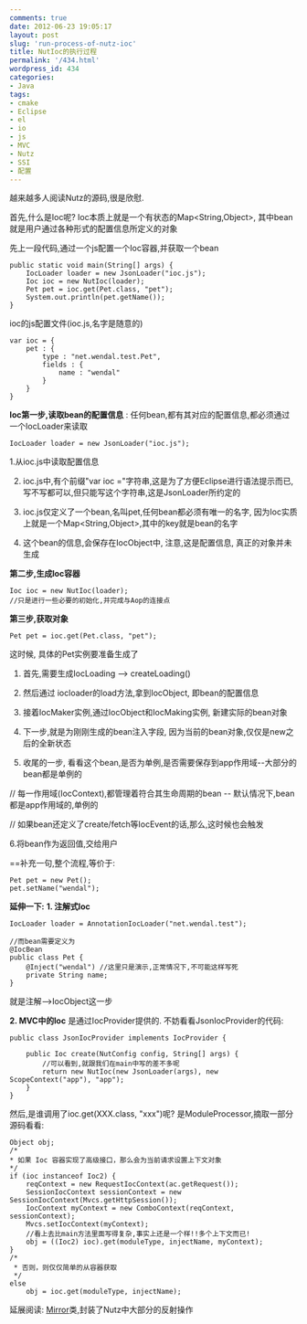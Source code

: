 ```yaml
---
comments: true
date: 2012-06-23 19:05:17
layout: post
slug: 'run-process-of-nutz-ioc'
title: NutIoc的执行过程
permalink: '/434.html'
wordpress_id: 434
categories:
- Java
tags:
- cmake
- Eclipse
- el
- io
- js
- MVC
- Nutz
- SSI
- 配置
---
```


越来越多人阅读Nutz的源码,很是欣慰.

首先,什么是Ioc呢? Ioc本质上就是一个有状态的Map<String,Object>, 其中bean就是用户通过各种形式的配置信息所定义的对象

先上一段代码,通过一个js配置一个Ioc容器,并获取一个bean

    public static void main(String[] args) {
        IocLoader loader = new JsonLoader("ioc.js");
        Ioc ioc = new NutIoc(loader);
        Pet pet = ioc.get(Pet.class, "pet");
        System.out.println(pet.getName());
    }
    
ioc的js配置文件(ioc.js,名字是随意的)

    var ioc = {
        pet : {
            type : "net.wendal.test.Pet",
            fields : {
                name : "wendal"
            }
        }
    }
    
**Ioc第一步,读取bean的配置信息** : 任何bean,都有其对应的配置信息,都必须通过一个IocLoader来读取

    IocLoader loader = new JsonLoader("ioc.js");
    
1.从ioc.js中读取配置信息

2. ioc.js中,有个前缀"var ioc ="字符串,这是为了方便Eclipse进行语法提示而已, 写不写都可以,但只能写这个字符串,这是JsonLoader所约定的

3. ioc.js仅定义了一个bean,名叫pet,任何bean都必须有唯一的名字, 因为Ioc实质上就是一个Map<String,Object>,其中的key就是bean的名字

4. 这个bean的信息,会保存在IocObject中, 注意,这是配置信息, 真正的对象并未生成

**第二步,生成Ioc容器**

    Ioc ioc = new NutIoc(loader);
    //只是进行一些必要的初始化,并完成与Aop的连接点
    
**第三步,获取对象**

    Pet pet = ioc.get(Pet.class, "pet");
    
这时候, 具体的Pet实例要准备生成了

1. 首先,需要生成IocLoading --> createLoading()

2. 然后通过 iocloader的load方法,拿到IocObject, 即bean的配置信息

3. 接着IocMaker实例,通过IocObject和IocMaking实例, 新建实际的bean对象

4. 下一步,就是为刚刚生成的bean注入字段, 因为当前的bean对象,仅仅是new之后的全新状态

5. 收尾的一步, 看看这个bean,是否为单例,是否需要保存到app作用域--大部分的bean都是单例的

// 每一作用域(IocContext),都管理着符合其生命周期的bean -- 默认情况下,bean都是app作用域的,单例的

// 如果bean还定义了create/fetch等IocEvent的话,那么,这时候也会触发

6.将bean作为返回值,交给用户

==补充一句,整个流程,等价于:

    Pet pet = new Pet();
    pet.setName("wendal");
    
**延伸一下:**
**1. 注解式Ioc**

    IocLoader loader = AnnotationIocLoader("net.wendal.test");
    
    //而bean需要定义为
    @IocBean
    public class Pet {
        @Inject("wendal") //这里只是演示,正常情况下,不可能这样写死
        private String name;
    }
    
就是注解-->IocObject这一步

**2. MVC中的Ioc**
是通过IocProvider提供的. 不妨看看JsonIocProvider的代码:

    public class JsonIocProvider implements IocProvider {
    
        public Ioc create(NutConfig config, String[] args) {
            //可以看到,就跟我们在main中写的差不多呢
            return new NutIoc(new JsonLoader(args), new ScopeContext("app"), "app");
        }
    }
    
然后,是谁调用了ioc.get(XXX.class, "xxx")呢? 是ModuleProcessor,摘取一部分源码看看:

    Object obj;
    /*
    * 如果 Ioc 容器实现了高级接口，那么会为当前请求设置上下文对象
    */
    if (ioc instanceof Ioc2) {
        reqContext = new RequestIocContext(ac.getRequest());
        SessionIocContext sessionContext = new SessionIocContext(Mvcs.getHttpSession());
        IocContext myContext = new ComboContext(reqContext, sessionContext);
        Mvcs.setIocContext(myContext);
        //看上去比main方法里面写得复杂,事实上还是一个样!!多个上下文而已!
        obj = ((Ioc2) ioc).get(moduleType, injectName, myContext);
    }
    /*
     * 否则，则仅仅简单的从容器获取
     */
    else
        obj = ioc.get(moduleType, injectName); 
    
延展阅读: [Mirror](http://code.google.com/p/nutz/wiki/lang_mirror)类,封装了Nutz中大部分的反射操作

